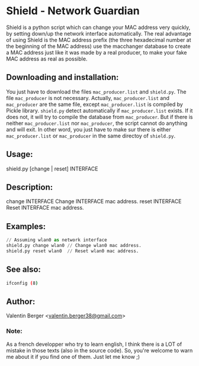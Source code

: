 # Shield - Network Guardian
Shield is a python script which can change your MAC address very quickly, by setting down/up the network interface automatically. The real advantage of using Shield is the MAC address prefix (the three hexadecimal number at the beginning of the MAC address) use the macchanger database to create a MAC address just like it was made by a real producer, to make your fake MAC address as real as possible.

## Downloading and installation:
You just have to download the files ```mac_producer.list``` and ```shield.py```. The file ```mac_producer``` is not necessary. Actually, ```mac_producer.list``` and ```mac_producer``` are the same file, except ```mac_producer.list``` is compiled by Pickle library. ```shield.py``` detect automatically if ```mac_producer.list``` exists. If it does not, it will try to compile the database from ```mac_producer```. But if there is neither ```mac_producer.list``` nor ```mac_producer```, the script cannot do anything and will exit. In other word, you just have to make sur there is either  ```mac_producer.list``` or ```mac_producer``` in the same directoy of ```shield.py```.

## Usage:
shield.py [change | reset] INTERFACE

## Description:
change INTERFACE    Change INTERFACE mac address.
reset  INTERFACE    Reset INTERFACE mac address.

## Examples:
```python
// Assuming wlan0 as network interface
shield.py change wlan0 // Change wlan0 mac address.
shield.py reset wlan0  // Reset wlan0 mac address.
```

## See also:
```bash
ifconfig (8)
```

## Author:
Valentin Berger <[valentin.berger38@gmail.com](mailto:valentin.berger38@gmail.com)>

### Note:
As a french developper who try to learn english, I think there is a LOT of mistake in those texts (also in the source code). So, you're welcome to warn me about it if you find one of them. Just let me know ;)

